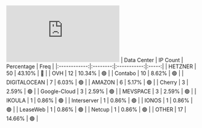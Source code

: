 ![Diagramm](https://github.com/obajay/StateSync-snapshots/blob/main/Projects/Kyve/1/README.md)
| Data Center | IP Count | Percentage | Freq |
|:------------:|:--------:|:-----------:|:-----:|
| HETZNER | 50 | 43.10% | 🔴 |
| OVH | 12 | 10.34% | 🟢 |
| Contabo | 10 | 8.62% | 🟢 |
| DIGITALOCEAN | 7 | 6.03% | 🟢 |
| AMAZON | 6 | 5.17% | 🟢 |
| Cherry | 3 | 2.59% | 🟢 |
| Google-Cloud | 3 | 2.59% | 🟢 |
| MEVSPACE | 3 | 2.59% | 🟢 |
| IKOULA | 1 | 0.86% | 🟢 |
| Interserver | 1 | 0.86% | 🟢 |
| IONOS | 1 | 0.86% | 🟢 |
| LeaseWeb | 1 | 0.86% | 🟢 |
| Netcup | 1 | 0.86% | 🟢 |
| OTHER | 17 | 14.66% | 🟢 |